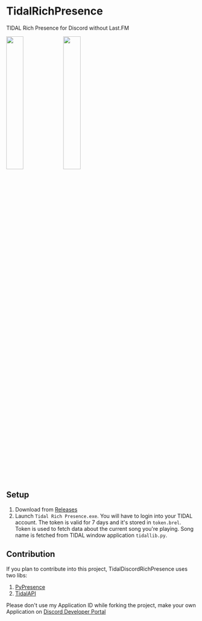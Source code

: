 # TidalRichPresence
 TIDAL Rich Presence for Discord without Last.FM

<img src="https://i.imgur.com/5hRCJEk.png" width=30%>
<img src="https://i.imgur.com/0lFEe9S.png" width=30% style="float: left">

## Setup
1. Download from [Releases](https://github.com/Santoryo/TidalDiscordRichPresence/releases)
2. Launch `Tidal Rich Presence.exe`. You will have to login into your TIDAL account. The token is valid for 7 days and it's stored in `token.brel`. Token is used to fetch data about the current song you're playing. Song name is fetched from TIDAL window application `tidallib.py`.

## Contribution

If you plan to contribute into this project, TidalDiscordRichPresence uses two libs:
1. [PyPresence](https://github.com/qwertyquerty/pypresence/)
2. [TidalAPI](https://github.com/tamland/python-tidal)

Please don't use my Application ID while forking the project, make your own Application on [Discord Developer Portal](https://discord.com/developers/applications)
